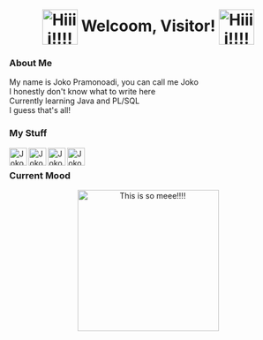 <h1 align="center">
<img src="https://i.imgur.com/estIpMO.gif" alt="Hiiii!!!!" width="64px" align="center" style="vertical-align:middle">
Welcoom, Visitor!
<img src="https://i.imgur.com/estIpMO.gif" alt="Hiiii!!!!" width="64px" align="center" style="vertical-align:middle">
</h1>

<h3>About Me</h3>
My name is Joko Pramonoadi, you can call me Joko<br />
I honestly don't know what to write here<br />
Currently learning Java and PL/SQL<br />
I guess that's all!<br />

<h3>My Stuff</h3>
<a href="https://www.facebook.com/dicken.baall/">
<img align="left" alt="Joko_P | Facebook" width="32px" src="https://i.imgur.com/JeiB08p.png">
</a>
<a href="https://www.instagram.com/jp.adi69/">
<img align="left" alt="Joko_P | Instagram" width="32px" src="https://i.imgur.com/YoLXaEK.png">
</a>
<a href="https://sketchfab.com/joko_p">
<img align="left" alt="Joko_P | Sketchfab" width="32px" src="https://i.imgur.com/rNjyztL.png">
</a>
<a href="https://joko_p.artstation.com/">
<img align="left" alt="Joko_P | ArtStation" width="32px" src="https://i.imgur.com/wFYt3Tt.png">
</a>
<br />

<h3>Current Mood</h3>

<p align="center">
  <img src="https://i.imgur.com/I47YWh9.png" alt="This is so meee!!!!" height="256px">
</p>

[Facebook]: https://www.facebook.com/dicken.baall/
[Instagram]: https://www.instagram.com/jp.adi69/
[Sketchfab]: https://sketchfab.com/joko_p
[ArtStation]: https://joko_p.artstation.com/

